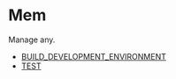 # Mem

Manage any.

- [BUILD_DEVELOPMENT_ENVIRONMENT](./documentations/BUILD_DEVELOPMENT_ENVIRONMENT.md)
- [TEST](./documentations/TEST.md)
